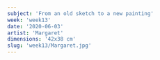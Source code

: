 ```yaml
---
subject: 'From an old sketch to a new painting'
week: 'week13'
date: '2020-06-03'
artist: 'Margaret'
dimensions: '42x38 cm'
slug: 'week13/Margaret.jpg'
---
```

